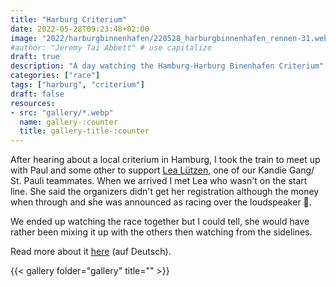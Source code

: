 ```yaml
---
title: "Harburg Criterium"
date: 2022-05-28T09:23:48+02:00
image: "2022/harburgbinnenhafen/220528_harburgbinnenhafen_rennen-31.webp"
#author: "Jeremy Tai Abbett" # use capitalize
draft: true
description: "A day watching the Hamburg-Harburg Binenhafen Criterium"
categories: ["race"]
tags: ["harburg", "criterium"]
draft: false
resources: 
- src: "gallery/*.webp"
  name: gallery-:counter
  title: gallery-title-:counter
---
```


After hearing about a local criterium in Hamburg, I took the train to meet up with Paul and some other to support [Lea Lützen](https://www.instagram.com/leas_tri_journey/), one of our Kandie Gang/ St. Pauli teammates. When we arrived I met Lea who wasn't on the start line. She said the organizers didn't get her registration although the money when through and she was announced as racing over the loudspeaker 🤷. 

We ended up watching the race together but I could tell, she would have rather been mixing it up with the others then watching from the sidelines.

Read more about it [here](https://www.besser-im-blick.de/sport/10863-kopfsteinpflaster-und-regen-harburger-radrennen-im-binnenhafen-neue-hoelle-des-nordens) (auf Deutsch).

{{< gallery folder="gallery" title="" >}}
